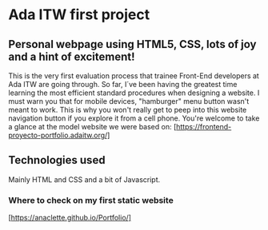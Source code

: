 # Ada ITW first project

## Personal webpage using HTML5, CSS, lots of joy and a hint of excitement!

 This is the very first evaluation process that trainee Front-End developers at Ada ITW are going through. So far, I´ve been having the greatest time learning the most efficient standard procedures when designing a website.
 I must warn you that for mobile devices, "hamburger" menu button wasn't meant to work. This is why you won't really get to peep into this website navigation button if you explore it from a cell phone. You're welcome to take a glance at the model website we were based on:
 [https://frontend-proyecto-portfolio.adaitw.org/]

 ## Technologies used

 Mainly HTML and CSS and a bit of Javascript. 

### Where to check on my first static website

[https://anaclette.github.io/Portfolio/]

